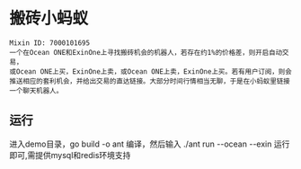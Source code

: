 # 搬砖小蚂蚁
    Mixin ID: 7000101695
    一个在Ocean ONE和ExinOne上寻找搬砖机会的机器人，若存在约1%的价格差，则开启自动交易，
    或Ocean ONE上买，ExinOne上卖，或Ocean ONE上卖，ExinOne上买。若有用户订阅，则会
    推送相应的套利机会，并给出交易的直达链接。大部分时间行情相当无聊，于是在小蚂蚁里链接一个聊天机器人。

## 运行
   进入demo目录，go build -o ant 编译，然后输入 ./ant run --ocean --exin 运行即可,需提供mysql和redis环境支持

